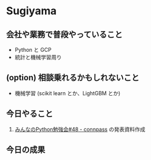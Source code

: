 # Sugiyama

## 会社や業務で普段やっていること

- Python と GCP
- 統計と機械学習周り

## (option) 相談乗れるかもしれないこと

- 機械学習 (scikit learn とか、LightGBM とか)

## 今日やること

1. [みんなのPython勉強会#48 - connpass](https://startpython.connpass.com/event/124253/) の発表資料作成

## 今日の成果

